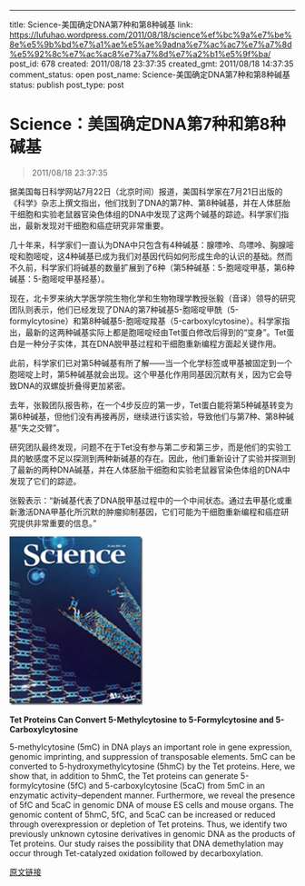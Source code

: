 ---
title: Science-美国确定DNA第7种和第8种碱基
link: https://lufuhao.wordpress.com/2011/08/18/science%ef%bc%9a%e7%be%8e%e5%9b%bd%e7%a1%ae%e5%ae%9adna%e7%ac%ac7%e7%a7%8d%e5%92%8c%e7%ac%ac8%e7%a7%8d%e7%a2%b1%e5%9f%ba/
post_id: 678
created: 2011/08/18 23:37:35
created_gmt: 2011/08/18 14:37:35
comment_status: open
post_name: Science-美国确定DNA第7种和第8种碱基
status: publish
post_type: post

# Science：美国确定DNA第7种和第8种碱基

> 2011/08/18 23:37:35

 

据美国每日科学网站7月22日（北京时间）报道，美国科学家在7月21日出版的《科学》杂志上撰文指出，他们找到了DNA的第7种、第8种碱基，并在人体胚胎干细胞和实验老鼠器官染色体组的DNA中发现了这两个碱基的踪迹。科学家们指出，最新发现对干细胞和癌症研究非常重要。 

几十年来，科学家们一直认为DNA中只包含有4种碱基：腺嘌呤、鸟嘌呤、胸腺嘧啶和胞嘧啶，这4种碱基已成为我们对基因代码如何形成生命的认识的基础。然而不久前，科学家们将碱基的数量扩展到了6种（第5种碱基：5-胞嘧啶甲基，第6种碱基：5-胞嘧啶甲基羟基）。 

现在，北卡罗来纳大学医学院生物化学和生物物理学教授张毅（音译）领导的研究团队则表示，他们已经发现了DNA的第7种碱基5-胞嘧啶甲酰（5-formylcytosine）和第8种碱基5-胞嘧啶羧基（5-carboxylcytosine）。科学家指出，最新的这两种碱基实际上都是胞嘧啶经由Tet蛋白修改后得到的“变身”。Tet蛋白是一种分子实体，其在DNA脱甲基过程和干细胞重新编程方面起关键作用。 

此前，科学家们已对第5种碱基有所了解——当一个化学标签或甲基被固定到一个胞嘧啶上时，第5种碱基就会出现。这个甲基化作用同基因沉默有关，因为它会导致DNA的双螺旋折叠得更加紧密。 

去年，张毅团队报告称，在一个4步反应的第一步，Tet蛋白能将第5种碱基转变为第6种碱基，但他们没有再接再厉，继续进行该实验，导致他们与第7种、第8种碱基“失之交臂”。 

研究团队最终发现，问题不在于Tet没有参与第二步和第三步，而是他们的实验工具的敏感度不足以探测到两种新碱基的存在。因此，他们重新设计了实验并探测到了最新的两种DNA碱基，并在人体胚胎干细胞和实验老鼠器官染色体组的DNA中发现了它们的踪迹。 

张毅表示：“新碱基代表了DNA脱甲基过程中的一个中间状态。通过去甲基化或重新激活DNA甲基化所沉默的肿瘤抑制基因，它们可能为干细胞重新编程和癌症研究提供非常重要的信息。” 

![20110818-233735-0001](/assets/images/20110818-233735-0001.jpg)

**Tet Proteins Can Convert 5-Methylcytosine to 5-Formylcytosine and 5-Carboxylcytosine**

5-methylcytosine (5mC) in DNA plays an important role in gene expression, genomic imprinting, and suppression of transposable elements. 5mC can be converted to 5-hydroxymethylcytosine (5hmC) by the Tet proteins. Here, we show that, in addition to 5hmC, the Tet proteins can generate 5-formylcytosine (5fC) and 5-carboxylcytosine (5caC) from 5mC in an enzymatic activity–dependent manner. Furthermore, we reveal the presence of 5fC and 5caC in genomic DNA of mouse ES cells and mouse organs. The genomic content of 5hmC, 5fC, and 5caC can be increased or reduced through overexpression or depletion of Tet proteins. Thus, we identify two previously unknown cytosine derivatives in genomic DNA as the products of Tet proteins. Our study raises the possibility that DNA demethylation may occur through Tet-catalyzed oxidation followed by decarboxylation.  

[原文链接](http://www.bioon.com/biology/Class18/496918.shtml)
